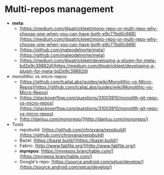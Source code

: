 # Multi-repos management

* **meta**:
	* [https://medium.com/@patrickleet/mono-repo-or-multi-repo-why-choose-one-when-you-can-have-both-e9c77bd0c668](https://medium.com/@patrickleet/mono-repo-or-multi-repo-why-choose-one-when-you-can-have-both-e9c77bd0c668) 
	* [https://github.com/mateodelnorte/meta](https://github.com/mateodelnorte/meta)
	* [https://medium.com/@patrickleet/developing-a-plugin-for-meta-bd2e9c39882d](https://medium.com/@patrickleet/developing-a-plugin-for-meta-bd2e9c39882d)
* monolithic vs micro-repos:
	* [https://github.com/IcaliaLabs/guides/wiki/Monolithic-vs-Micro-Repos](https://github.com/IcaliaLabs/guides/wiki/Monolithic-vs-Micro-Repos)
	* [https://stackoverflow.com/questions/31003910/monolith-git-repo-vs-micro-repos](https://stackoverflow.com/questions/31003910/monolith-git-repo-vs-micro-repos)
	* [http://danluu.com/monorepo/](http://danluu.com/monorepo/)
* Tools
	* repobuild: [https://github.com/chrisvana/repobuild](https://github.com/chrisvana/repobuild)
	* Bazel: [https://bazel.build/](https://bazel.build/)
	* Fabric: [http://www.fabfile.org/](http://www.fabfile.org/)
	* **myrepos**: [https://myrepos.branchable.com/](https://myrepos.branchable.com/)
	* Google's repo: [https://source.android.com/setup/develop/](https://source.android.com/setup/develop/)